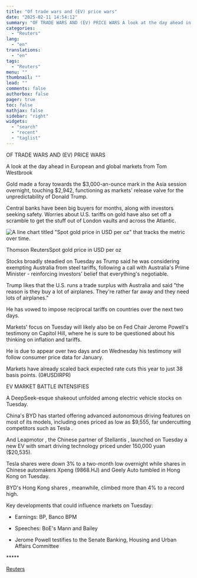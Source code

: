 ```yaml
---
title: "Of trade wars and (EV) price wars"
date: "2025-02-11 14:54:12"
summary: "OF TRADE WARS AND (EV) PRICE WARS A look at the day ahead in European and global markets from Tom WestbrookGold made a foray towards the $3,000-an-ounce mark in the Asia session overnight, touching $2,942, functioning as markets' release valve for the unpredictability of Donald Trump.Central banks have been big..."
categories:
  - "Reuters"
lang:
  - "en"
translations:
  - "en"
tags:
  - "Reuters"
menu: ""
thumbnail: ""
lead: ""
comments: false
authorbox: false
pager: true
toc: false
mathjax: false
sidebar: "right"
widgets:
  - "search"
  - "recent"
  - "taglist"
---
```


OF TRADE WARS AND (EV) PRICE WARS

A look at the day ahead in European and global markets from Tom Westbrook

Gold made a foray towards the $3,000-an-ounce mark in the Asia session overnight, touching $2,942, functioning as markets' release valve for the unpredictability of Donald Trump.

Central banks have been big buyers for months, along with investors seeking safety. Worries about U.S. tariffs on gold have also set off a scramble to get the stuff out of London vaults and across the Atlantic.

![A line chart titled "Spot gold price in USD per oz" that tracks the metric over time.](https://s3.tradingview.com/news/image/tag:reuters.com,2025:newsml_L8N3P20CO-cc7a32163433aba6dbdf6d89662109fa-resized.jpeg)

Thomson ReutersSpot gold price in USD per oz



Stocks broadly steadied on Tuesday as Trump said he was considering exempting Australia from steel tariffs, following a call with Australia's Prime Minister - reinforcing investors' belief that everything's negotiable.

Trump likes that the U.S. runs a trade surplus with Australia and said "the reason is they buy a lot of airplanes. They're rather far away and they need lots of airplanes."

He has vowed to impose reciprocal tariffs on countries over the next two days.

Markets' focus on Tuesday will likely also be on Fed Chair Jerome Powell's testimony on Capitol Hill, where he is sure to be questioned about his thinking on inflation and tariffs.

He is due to appear over two days and on Wednesday his testimony will follow consumer price data for January.

Markets have already scaled back expected rate cuts this year to just 38 basis points. (0#USDIRPR)

EV MARKET BATTLE INTENSIFIES

A DeepSeek-esque shakeout unfolded among electric vehicle stocks on Tuesday.

China's BYD has started offering advanced autonomous driving features on most of its models, including ones priced as low as $9,555, far undercutting competitors such as Tesla .

And Leapmotor , the Chinese partner of Stellantis , launched on Tuesday a new EV with smart driving technology priced under 150,000 yuan ($20,535).

Tesla shares were down 3% to a two-month low overnight while shares in Chinese automakers Xpeng (9868.HJ) and Geely Auto tumbled in Hong Kong on Tuesday.

BYD's Hong Kong shares , meanwhile, climbed more than 4% to a record high.

Key developments that could influence markets on Tuesday:

- Earnings: BP, Banco BPM

- Speeches: BoE's Mann and Bailey

- Jerome Powell testifies to the Senate Banking, Housing and Urban Affairs Committee

\*\*\*\*\*

[Reuters](https://www.tradingview.com/news/reuters.com,2025:newsml_L8N3P20CO:0-of-trade-wars-and-ev-price-wars/)
